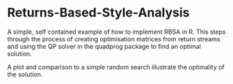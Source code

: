# Returns-Based-Style-Analysis

A simple, self contained example of how to implement RBSA in R. This steps through the process of creating optimisation matrices from return streams and using the QP solver in the quadprog package to 
find an optimal solution.

A plot and comparison to a simple random search illustrate the optimality of the solution.